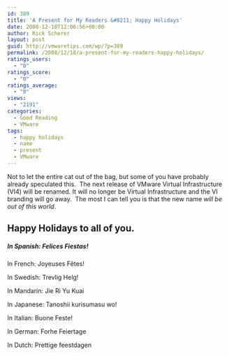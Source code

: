 ```yaml
---
id: 389
title: 'A Present for My Readers &#8211; Happy Holidays'
date: 2008-12-18T12:06:56+00:00
author: Rick Scherer
layout: post
guid: http://vmwaretips.com/wp/?p=389
permalink: /2008/12/18/a-present-for-my-readers-happy-holidays/
ratings_users:
  - "0"
ratings_score:
  - "0"
ratings_average:
  - "0"
views:
  - "2191"
categories:
  - Good Reading
  - VMware
tags:
  - happy holidays
  - name
  - present
  - VMware
---
```

Not to let the entire cat out of the bag, but some of you have probably already speculated this.  The next release of VMware Virtual Infrastructure (VI4) will be renamed. It will no longer be Virtual Infrastructure and the VI branding will go away.  The most I can tell you is that the new name _will be out of this world_.

## Happy Holidays to all of you.

##### In Spanish: Felices Fiestas!
  
In French: Joyeuses Fêtes!
  
In Swedish: Trevlig Helg!
  
In Mandarin: Jie Ri Yu Kuai
  
In Japanese: Tanoshii kurisumasu wo!
  
In Italian: Buone Feste!
  
In German: Forhe Feiertage
  
In Dutch: Prettige feestdagen
